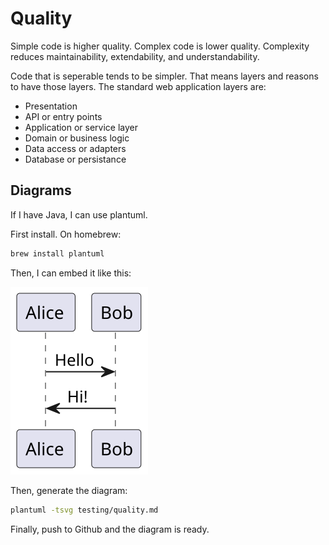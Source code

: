 # Quality

Simple code is higher quality. Complex code is lower quality. Complexity reduces maintainability, extendability, and understandability.

Code that is seperable tends to be simpler. That means layers and reasons to have those layers. The standard web application layers are:

- Presentation
- API or entry points
- Application or service layer
- Domain or business logic
- Data access or adapters
- Database or persistance

## Diagrams

If I have Java, I can use plantuml.

First install. On homebrew:

```bash
brew install plantuml
```

Then, I can embed it like this:

<!--
@startuml firstDiagram

Alice -> Bob: Hello
Bob -> Alice: Hi!
	
@enduml
-->

![](firstDiagram.svg)

Then, generate the diagram:

```bash
plantuml -tsvg testing/quality.md
```

Finally, push to Github and the diagram is ready.
